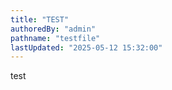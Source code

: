 ```yaml
---
title: "TEST"
authoredBy: "admin"
pathname: "testfile"
lastUpdated: "2025-05-12 15:32:00"
---
```

test
